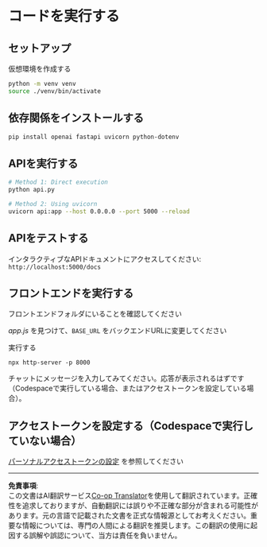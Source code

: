 <!--
CO_OP_TRANSLATOR_METADATA:
{
  "original_hash": "0aaa930f076f2d83cc872ad157f8ffd3",
  "translation_date": "2025-10-24T15:01:48+00:00",
  "source_file": "9-chat-project/solution/backend/python/README.md",
  "language_code": "ja"
}
-->
# コードを実行する

## セットアップ

仮想環境を作成する

```sh
python -m venv venv
source ./venv/bin/activate
```

## 依存関係をインストールする

```sh
pip install openai fastapi uvicorn python-dotenv
```

## APIを実行する

```sh
# Method 1: Direct execution
python api.py

# Method 2: Using uvicorn
uvicorn api:app --host 0.0.0.0 --port 5000 --reload
```

## APIをテストする

インタラクティブなAPIドキュメントにアクセスしてください: `http://localhost:5000/docs`

## フロントエンドを実行する

フロントエンドフォルダにいることを確認してください

*app.js* を見つけて、`BASE_URL` をバックエンドURLに変更してください

実行する

```
npx http-server -p 8000
```

チャットにメッセージを入力してみてください。応答が表示されるはずです（Codespaceで実行している場合、またはアクセストークンを設定している場合）。

## アクセストークンを設定する（Codespaceで実行していない場合）

[パーソナルアクセストークンの設定](https://docs.github.com/en/authentication/keeping-your-account-and-data-secure/managing-your-personal-access-tokens) を参照してください

---

**免責事項**:  
この文書はAI翻訳サービス[Co-op Translator](https://github.com/Azure/co-op-translator)を使用して翻訳されています。正確性を追求しておりますが、自動翻訳には誤りや不正確な部分が含まれる可能性があります。元の言語で記載された文書を正式な情報源としてお考えください。重要な情報については、専門の人間による翻訳を推奨します。この翻訳の使用に起因する誤解や誤認について、当方は責任を負いません。